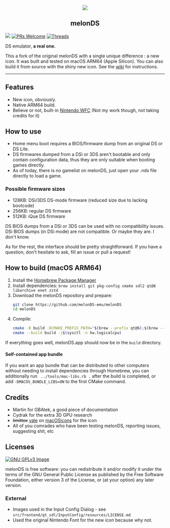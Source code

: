<p align="center"><img src="https://github.com/user-attachments/assets/b12b01e7-fc03-4646-a0bf-26e709d17536"></p>
<h2 align="center"><b>melonDS</b></h2>

<a href="https://www.gnu.org/licenses/gpl-3.0" alt="License: GPLv3"><img src="https://img.shields.io/badge/License-GPL%20v3-%23ff554d.svg"></a>
[![PRs Welcome](https://img.shields.io/badge/PRs-welcomed-brightgreen.svg?style=flat)](https://github.com/Azyzraissi/OpenEmu/pulls)
[![Threads](https://img.shields.io/badge/Azyz.raw-000000?style=social&logo=Threads&logoColor=black)](https://www.threads.net/azyz.raw)

DS emulator, <b>a real one.</b>  

This a fork of the original melonDS with a single unique difference : a new icon. It was built and tested on macOS ARM64 (Apple Silicon). You can also build it from source with the shiny new icon. See the [wiki](https://github.com/Azyzraissi/melonDS/wiki) for instructions.

<hr>

## Features

* New icon, obviously.
* Native ARM64 build. 
* Believe or not, built-in [Nintendo WFC](https://melonds.kuribo64.net/board/thread.php?id=285) (Not my work though, not taking credits for it)

## How to use

* Home menu boot requires a BIOS/firmware dump from an original DS or DS Lite.
* DS firmwares dumped from a DSi or 3DS aren't bootable and only contain configuration data, thus they are only suitable when booting games directly.
* As of today, there is no gamelist on melonDS, just open your .nds file directly to load a game.

### Possible firmware sizes

 * 128KB: DSi/3DS DS-mode firmware (reduced size due to lacking bootcode)
 * 256KB: regular DS firmware
 * 512KB: iQue DS firmware

DS BIOS dumps from a DSi or 3DS can be used with no compatibility issues. DSi BIOS dumps (in DSi mode) are not compatible. Or maybe they are. I don't know.

As for the rest, the interface should be pretty straightforward. If you have a question, don't hesitate to ask, fill an issue or pull a request!

## How to build (macOS ARM64)

1. Install the [Homebrew Package Manager](https://brew.sh)
2. Install dependencies: `brew install git pkg-config cmake sdl2 qt@6 libarchive enet zstd`
3. Download the melonDS repository and prepare:
   ```zsh
   git clone https://github.com/melonDS-emu/melonDS
   cd melonDS
   ```
4. Compile:
   ```zsh
   cmake -B build -DCMAKE_PREFIX_PATH="$(brew --prefix qt@6);$(brew --prefix libarchive)"
   cmake --build build -j$(sysctl -n hw.logicalcpu)
   ```
If everything goes well, melonDS.app should now be in the `build` directory.

#### Self-contained app bundle
If you want an app bundle that can be distributed to other computers without needing to install dependencies through Homebrew, you can additionally run `
../tools/mac-libs.rb .` after the build is completed, or add `-DMACOS_BUNDLE_LIBS=ON` to the first CMake command.


## Credits

 * Martin for GBAtek, a good piece of documentation
 * Cydrak for the extra 3D GPU research
 * ~~limittox~~ [vale](https://macosicons.com/#/u/vale) on [macOSicons](https://macosicons.com/) for the icon 
 * All of you comrades who have been testing melonDS, reporting issues, suggesting shit, etc

## Licenses

[![GNU GPLv3 Image](https://www.gnu.org/graphics/gplv3-127x51.png)](http://www.gnu.org/licenses/gpl-3.0.en.html)

melonDS is free software: you can redistribute it and/or modify
it under the terms of the GNU General Public License as published by
the Free Software Foundation, either version 3 of the License, or
(at your option) any later version.

### External
* Images used in the Input Config Dialog - see `src/frontend/qt_sdl/InputConfig/resources/LICENSE.md`
* Used the original Nintendo Font for the new icon because why not.
